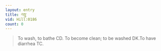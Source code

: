 ```yaml
---
layout: entry
title: འཁྲུ་
vid: Hill:0186
count: 0
---
```

> To wash, to bathe CD\. To become clean; to be washed DK\.To have diarrhea TC\.


